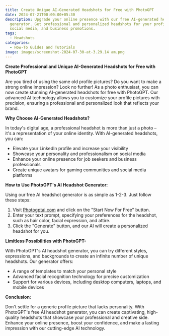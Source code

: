 ```yaml
---
title: Create Unique AI-Generated Headshots for Free with PhotoGPT
date: 2024-07-21T00:00:00+05:30
description: Upgrade your online presence with our free AI-generated headshot
  generator. Get professional and personalized headshots for your profiles,
  social media, and business promotions.
tags:
  - Headshots
categories:
  - How-To Guides and Tutorials
image: images/screenshot-2024-07-30-at-3.29.14 am.png
---
```

**Create Professional and Unique AI-Generated Headshots for Free with PhotoGPT**

Are you tired of using the same old profile pictures? Do you want to make a strong online impression? Look no further! As a photo enthusiast, you can now create stunning AI-generated headshots for free with PhotoGPT. Our advanced AI technology allows you to customize your profile pictures with precision, ensuring a professional and personalized look that reflects your brand.

**Why Choose AI-Generated Headshots?**

In today's digital age, a professional headshot is more than just a photo – it's a representation of your online identity. With AI-generated headshots, you can:

* Elevate your LinkedIn profile and increase your visibility
* Showcase your personality and professionalism on social media
* Enhance your online presence for job seekers and business professionals
* Create unique avatars for gaming communities and social media platforms

**How to Use PhotoGPT's AI Headshot Generator:**

Using our free AI headshot generator is as simple as 1-2-3. Just follow these steps:

1. Visit [Photogptai.com](https://www.photogptai.com/) and click on the "Start Now For Free" button.
2. Enter your text prompt, specifying your preferences for the headshot, such as hair color, facial expression, and attire.
3. Click the "Generate" button, and our AI will create a personalized headshot for you.

**Limitless Possibilities with PhotoGPT:**

With PhotoGPT's AI headshot generator, you can try different styles, expressions, and backgrounds to create an infinite number of unique headshots. Our generator offers:

* A range of templates to match your personal style
* Advanced facial recognition technology for precise customization
* Support for various devices, including desktop computers, laptops, and mobile devices

**Conclusion:**

Don't settle for a generic profile picture that lacks personality. With PhotoGPT's free AI headshot generator, you can create captivating, high-quality headshots that showcase your professional and creative side. Enhance your online presence, boost your confidence, and make a lasting impression with our cutting-edge AI technology.

